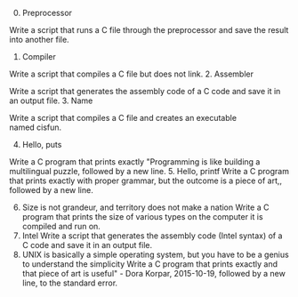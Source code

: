 0. Preprocessor

Write a script that runs a C file through the preprocessor and save the result into another file.
1. Compiler

Write a script that compiles a C file but does not link.
2. Assembler


Write a script that generates the assembly code of a C code and save it in an output file.
3. Name

Write a script that compiles a C file and creates an executable named cisfun.

4. Hello, puts

Write a C program that prints exactly "Programming is like building a multilingual puzzle, followed by a new line.
5. Hello, printf
Write a C program that prints exactly with proper grammar, but the outcome is a piece of art,, followed by a new line.

6. Size is not grandeur, and territory does not make a nation
Write a C program that prints the size of various types on the computer it is compiled and run on.
7. Intel
Write a script that generates the assembly code (Intel syntax) of a C code and save it in an output file.
8. UNIX is basically a simple operating system, but you have to be a genius to understand the simplicity
Write a C program that prints exactly and that piece of art is useful" - Dora Korpar, 2015-10-19, followed by a new line, to the standard error.

